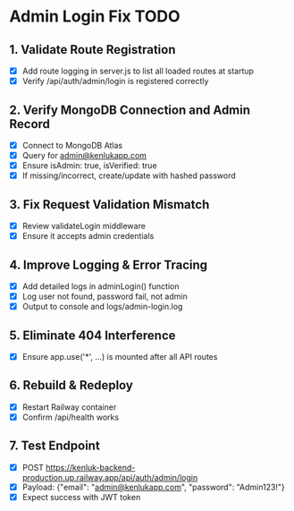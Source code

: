 # Admin Login Fix TODO

## 1. Validate Route Registration
- [x] Add route logging in server.js to list all loaded routes at startup
- [x] Verify /api/auth/admin/login is registered correctly

## 2. Verify MongoDB Connection and Admin Record
- [x] Connect to MongoDB Atlas
- [x] Query for admin@kenlukapp.com
- [x] Ensure isAdmin: true, isVerified: true
- [x] If missing/incorrect, create/update with hashed password

## 3. Fix Request Validation Mismatch
- [x] Review validateLogin middleware
- [x] Ensure it accepts admin credentials

## 4. Improve Logging & Error Tracing
- [x] Add detailed logs in adminLogin() function
- [x] Log user not found, password fail, not admin
- [x] Output to console and logs/admin-login.log

## 5. Eliminate 404 Interference
- [x] Ensure app.use('*', ...) is mounted after all API routes

## 6. Rebuild & Redeploy
- [x] Restart Railway container
- [x] Confirm /api/health works

## 7. Test Endpoint
- [x] POST https://kenluk-backend-production.up.railway.app/api/auth/admin/login
- [x] Payload: {"email": "admin@kenlukapp.com", "password": "Admin123!"}
- [x] Expect success with JWT token
